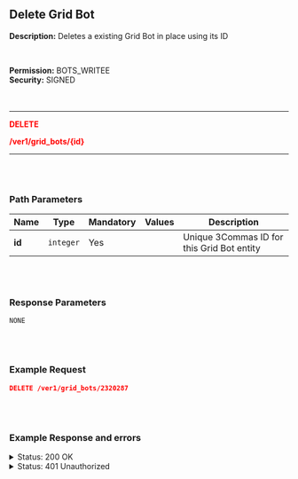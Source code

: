 ## Delete Grid Bot<br>

**Description:** Deletes a existing Grid Bot in place using its ID <br>

<br>

**Permission:** BOTS_WRITEE<br>
**Security:** SIGNED<br>
<br>
<br>

-------- 

<mark style="color:red;background-color:white"> **DELETE**

<mark style="color:red;background-color:white"> **/ver1/grid_bots/{id}**

-------- 

<br>
<br>

### Path Parameters<br>

| Name | Type |	Mandatory |	Values	| Description|
|------|------|-----------|-----------------|------------|
|**id**  | `integer` | Yes |	| Unique 3Commas ID for this Grid Bot entity |

<br>
<br>

### Response Parameters<br>

```
NONE
```
<br>
<br>

### Example Request<br>

```json
DELETE /ver1/grid_bots/2320287
```
<br>
<br>

### Example Response and errors<br>

<details>
<summary>Status: 200 OK</summary><br>
```
NONE
```
</details>

<details>
<summary>Status: 401 Unauthorized</summary><br>

```json
{
    "error": "signature_invalid",
    "error_description": "Provided signature is invalid"
}
```
</details>